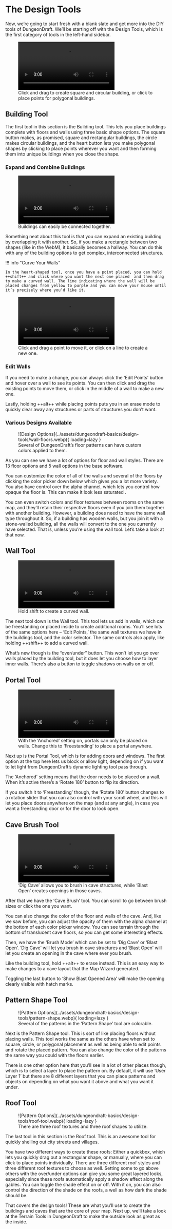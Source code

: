 # The Design Tools
Now, we’re going to start fresh with a blank slate and get more into the DIY tools of DungeonDraft. We’ll be starting off with the Design Tools, which is the first category of tools in the left-hand sidebar.

<figure class="right w450 video_container">
    <video controls="true" allowfullscreen="true">
        <source src="../../assets/dungeondraft-basics/design-tools/building-tool-basics.webm" type="video/webm">
        Your browser does not support the video tag.
    </video>
    <figcaption markdown>Click and drag to create square and circular building, or click to place points for polygonal buildings.</figcaption>
</figure>

## Building Tool
The first tool in this section is the Building tool. This lets you place buildings complete with floors and walls using three basic shape options. The square button makes, as promised, square and rectangular buildings, the circle makes circular buildings, and the heart button lets you make polygonal shapes by clicking to place points wherever you want and then forming them into unique buildings when you close the shape.

<div class="clear"></div>

### Expand and Combine Buildings

<figure class="left w450 video_container">
    <video controls="true" allowfullscreen="true">
        <source src="../../assets/dungeondraft-basics/design-tools/combine-buildings.webm" type="video/webm">
        Your browser does not support the video tag.
    </video>
    <figcaption markdown>Buildings can easily be connected together.</figcaption>
</figure>

Something neat about this tool is that you can expand an existing building by overlapping it with another. So, if you make a rectangle between two shapes (like in the WebM), it basically becomes a hallway. You can do this with any of the building options to get complex, interconnected structures.

!!! info "Curve Your Walls"

    In the heart-shaped tool, once you have a point placed, you can hold ++shift++ and click where you want the next one placed  and then drag to make a curved wall. The line indicating where the wall will be placed changes from yellow to purple and you can move your mouse until it’s precisely where you’d like it.

<div class="clear"></div>

<figure class="right w450 video_container">
    <video controls="true" allowfullscreen="true">
        <source src="../../assets/dungeondraft-basics/design-tools/edit-points-in-wall.webm" type="video/webm">
        Your browser does not support the video tag.
    </video>
    <figcaption markdown>Click and drag a point to move it, or click on a line to create a new one.</figcaption>
</figure>

### Edit Walls

If you need to make a change, you can always click the ‘Edit Points’ button and hover over a wall to see its points. You can then click and drag the existing points to move them, or click in the middle of a wall to make a new one.

Lastly, holding ++alt++ while placing points puts you in an erase mode to quickly clear away any structures or parts of structures you don’t want.

<div class="clear"></div>

### Various Designs Available

<figure class="left w400" markdown>
  ![Design Options](../assets/dungeondraft-basics/design-tools/wall-floors.webp){ loading=lazy }
  <figcaption>Several of DungeonDraft’s floor patterns can have custom colors applied to them.</figcaption>
</figure>

As you can see we have a lot of options for floor and wall styles. There are 13 floor options and 5 wall options in the base software.

You can customize the color of all of the walls and several of the floors by clicking the color picker down below which gives you a lot more variety. You also have control over the alpha channel, which lets you control how opaque the floor is. This can make it look less saturated .

You can even switch colors and floor textures between rooms on the same map, and they’ll retain their respective floors even if you join them together with another building. However, a building does need to have the same wall type throughout it. So, if a building has wooden walls, but you join it with a stone-walled building, all the walls will convert to the one you currently have selected. That is, unless you’re using the wall tool. Let’s take a look at that now.

## Wall Tool

<figure class="right w450 video_container">
    <video controls="true" allowfullscreen="true">
        <source src="../../assets/dungeondraft-basics/design-tools/wall-placement-and-curve-demo.webm" type="video/webm">
        Your browser does not support the video tag.
    </video>
    <figcaption markdown>Hold shift to create a curved wall.</figcaption>
</figure>

The next tool down is the Wall tool. This tool lets us add in walls, which can be freestanding or placed inside to create additional rooms. You’ll see lots of the same options here – ‘Edit Points,’ the same wall textures we have in the buildings tool, and the color selector. The same controls also apply, like holding ++shift++ to add a curved wall.

What’s new though is the “over/under” button. This won’t let you go over walls placed by the building tool, but it does let you choose how to layer inner walls. There’s also a button to toggle shadows on walls on or off.

## Portal Tool

<figure class="left clear w450 video_container">
    <video controls="true" allowfullscreen="true">
        <source src="../../assets/dungeondraft-basics/design-tools/portal-with-different-light-and-anchor-options.webm" type="video/webm">
        Your browser does not support the video tag.
    </video>
    <figcaption markdown>With the ‘Anchored’ setting on, portals can only be placed on walls. Change this to ‘Freestanding’ to place a portal anywhere.</figcaption>
</figure>

Next up is the Portal Tool, which is for adding doors and windows. The first option at the top here lets us block or allow light, depending on if you want to let light from DungeonDraft’s dynamic lighting tool pass through.

The ‘Anchored’ setting means that the door needs to be placed on a wall. When it’s active there’s a ‘Rotate 180’ button to flip its direction.

If you switch it to ‘Freestanding’ though, the ‘Rotate 180’ button changes to a rotation slider that you can also control with your scroll wheel, and this will let you place doors anywhere on the map (and at any angle), in case you want a freestanding door or for the door to look open.

<div class="clear"></div>

## Cave Brush Tool

<figure class="right w450 video_container">
    <video controls="true" allowfullscreen="true">
        <source src="../../assets/dungeondraft-basics/design-tools/cavedig.webm" type="video/webm">
        Your browser does not support the video tag.
    </video>
    <figcaption markdown>‘Dig Cave’ allows you to brush in cave structures, while ‘Blast Open’ creates openings in those caves.</figcaption>
</figure>

After that we have the ‘Cave Brush’ tool. You can scroll to go between brush sizes or click the one you want.

You can also change the color of the floor and walls of the cave. And, like we saw before, you can adjust the opacity of them with the alpha channel at the bottom of each color picker window. You can see terrain through the bottom of translucent cave floors, so you can get some interesting effects.

Then, we have the ‘Brush Mode’ which can be set to ‘Dig Cave’ or ‘Blast Open’. ‘Dig Cave’ will let you brush in cave structures and ‘Blast Open’ will let you create an opening in the cave where ever you brush.

Like the building tool, hold ++alt++ to erase instead. This is an easy way to make changes to a cave layout that the Map Wizard generated.

Toggling the last button to ‘Show Blast Opened Area’ will make the opening clearly visible with hatch marks.

## Pattern Shape Tool

<figure class="left w400" markdown>
  ![Pattern Options](../assets/dungeondraft-basics/design-tools/pattern-shape.webp){ loading=lazy }
  <figcaption>Several of the patterns in the ‘Pattern Shape’ tool are colorable.</figcaption>
</figure>

Next is the Pattern Shape tool. This is sort of like placing floors without placing walls. This tool works the same as the others have when set to square, circle, or polygonal placement as well as being able to edit points and rotate the placed pattern. You can also change the color of the patterns the same way you could with the floors earlier.

There is one other option here that you’ll see in a lot of other places though, which is to select a layer to place the pattern on. By default, it will use ‘User Layer 1’ but there are 8 different layers that you can place patterns and objects on depending on what you want it above and what you want it under.

<div class="clear"></div>

## Roof Tool

<figure class="right w400" markdown>
  ![Pattern Options](../assets/dungeondraft-basics/design-tools/roof-tool.webp){ loading=lazy }
  <figcaption>There are three roof textures and three roof shapes to utilize.</figcaption>
</figure>

The last tool in this section is the Roof tool. This is an awesome tool for quickly shelling out city streets and villages.

You have two different ways to create these roofs: Either a quickbox, which lets you quickly drag out a rectangular shape, or manually, where you can click to place points individually. There are three different roof styles and three different roof textures to choose as well. Setting some to go above others with the over/under options can give you some great layered looks, especially since these roofs automatically apply a shadow effect along the gables. You can toggle the shade effect on or off. With it on, you can also control the direction of the shade on the roofs, a well as how dark the shade should be.

That covers the design tools! These are what you’ll use to create the buildings and caves that are the core of your map. Next up, we’ll take a look at the Terrain Tools in DungeonDraft to make the outside look as great as the inside.